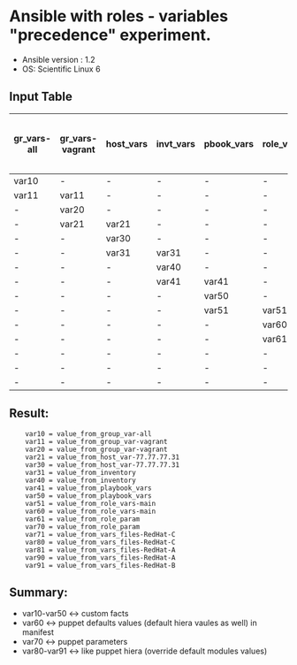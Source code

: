 # Ansible with roles - variables "precedence" experiment.

 - Ansible version : 1.2
 - OS: Scientific Linux 6

## Input Table

gr_vars-all | gr_vars-vagrant | host_vars | invt_vars | pbook_vars | role_vars | role_param | vars_files (CAB - import rev. order)
--- | --- | --- | --- | --- | --- | --- | ---
var10 | -     | -     | -     | -     | -     | -     | -
var11 | var11 | -     | -     | -     | -     | -     | -
-     | var20 | -     | -     | -     | -     | -     | -
-     | var21 | var21 | -     | -     | -     | -     | -
-     | -     | var30 | -     | -     | -     | -     | -
-     | -     | var31 | var31 | -     | -     | -     | -
-     | -     | -     | var40 | -     | -     | -     | -
-     | -     | -     | var41 | var41 | -     | -     | -
-     | -     | -     | -     | var50 | -     | -     | -
-     | -     | -     | -     | var51 | var51 | -     | -
-     | -     | -     | -     | -     | var60 | -     | -
-     | -     | -     | -     | -     | var61 | var61 | -
-     | -     | -     | -     | -     | -     | var70 | -
-     | -     | -     | -     | -     | -     | var71 | var71
-     | -     | -     | -     | -     | -     | -     | var80

## Result:

```
    var10 = value_from_group_var-all
    var11 = value_from_group_var-vagrant
    var20 = value_from_group_var-vagrant
    var21 = value_from_host_var-77.77.77.31
    var30 = value_from_host_var-77.77.77.31
    var31 = value_from_inventory
    var40 = value_from_inventory
    var41 = value_from_playbook_vars
    var50 = value_from_playbook_vars
    var51 = value_from_role_vars-main
    var60 = value_from_role_vars-main
    var61 = value_from_role_param
    var70 = value_from_role_param
    var71 = value_from_vars_files-RedHat-C
    var80 = value_from_vars_files-RedHat-C
    var81 = value_from_vars_files-RedHat-A
    var90 = value_from_vars_files-RedHat-A
    var91 = value_from_vars_files-RedHat-B
```

## Summary:

 * var10-var50  <-> custom facts
 * var60        <-> puppet defaults values (default hiera vaules as well) in manifest
 * var70        <-> puppet parameters
 * var80-var91  <-> like puppet hiera (override default modules values)
